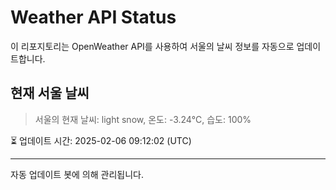 
# Weather API Status

이 리포지토리는 OpenWeather API를 사용하여 서울의 날씨 정보를 자동으로 업데이트합니다.

## 현재 서울 날씨
> 서울의 현재 날씨: light snow, 온도: -3.24°C, 습도: 100%

⏳ 업데이트 시간: 2025-02-06 09:12:02 (UTC)

---
자동 업데이트 봇에 의해 관리됩니다.
